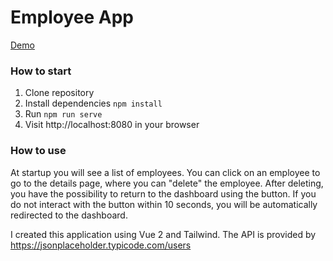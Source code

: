 # Employee App

[Demo](https://master--inspiring-cucurucho-168555.netlify.app/dashboard)

### How to start
1. Clone repository
2. Install dependencies `npm install`
4. Run `npm run serve`
5. Visit http://localhost:8080 in your browser

### How to use
At startup you will see a list of employees. You can click on an employee to go to the details page, where you can "delete" the employee. After deleting, you have the possibility to return to the dashboard using the button. If you do not interact with the button within 10 seconds, you will be automatically redirected to the dashboard.

I created this application using Vue 2 and Tailwind. The API is provided by https://jsonplaceholder.typicode.com/users
